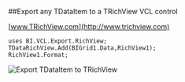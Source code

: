 ##Export any TDataItem to a TRichView VCL control

[www.TRichView.com](http://www.trichview.com)

```delphi
uses BI.VCL.Export.RichView;
TDataRichView.Add(BIGrid1.Data,RichView1);
RichView1.Format;
```

![Export TDataItem to TRichView](https://raw.githubusercontent.com/Steema/BI/master/docs/img/TeeBI_TRichView_Export.png)
